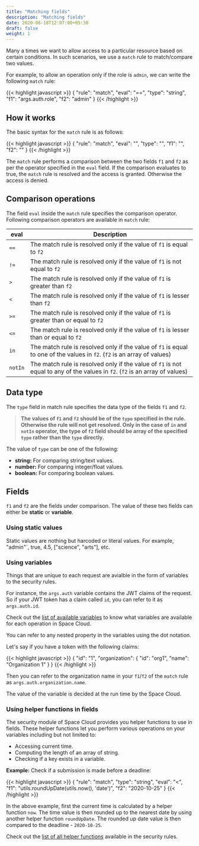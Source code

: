 ```yaml
---
title: "Matching fields"
description: "Matching fields"
date: 2020-06-18T12:07:00+05:30
draft: false
weight: 1
---
```


Many a times we want to allow access to a particular resource based on certain conditions. In such scenarios, we use a `match` rule to match/compare two values.

For example, to allow an operation only if the role is `admin`, we can write the following `match` rule:

{{< highlight javascript >}}
{
  "rule": "match",
  "eval": "==",
  "type": "string",
  "f1": "args.auth.role",
  "f2": "admin" 
}
{{< /highlight >}}

## How it works

The basic syntax for the `match` rule is as follows:

{{< highlight javascript >}}
{
  "rule": "match",
  "eval": "<operator>",
  "type": "<field-type>",
  "f1": "<field1>",
  "f2": "<field2>" 
}
{{< /highlight >}}

The `match` rule performs a comparison between the two fields `f1` and `f2` as per the operator specified in the `eval` field. If the comparison evaluates to true, the `match` rule is resolved and the access is granted. Otherwise the access is denied.

## Comparison operations

The field `eval` inside the `match` rule specifies the comparison operator. Following comparison operators are available in `match` rule:

| eval    | Description                                                                                                                  |
|---------|------------------------------------------------------------------------------------------------------------------------------|
| `==`    | The match rule is resolved only if the value of `f1` is equal to `f2`                                                        |
| `!=`    | The match rule is resolved only if the value of `f1` is not equal to `f2`                                                    |
| `>`     | The match rule is resolved only if the value of `f1` is greater than `f2`                                                    |
| `<`     | The match rule is resolved only if the value of `f1` is lesser than `f2`                                                     |
| `>=`    | The match rule is resolved only if the value of `f1` is greater than or equal to `f2`                                        |
| `<=`    | The match rule is resolved only if the value of `f1` is lesser than or equal to `f2`                                         |
| `in`    | The match rule is resolved only if the value of `f1` is equal to one of the values in `f2`. (`f2` is an array of values)     |
| `notIn` | The match rule is resolved only if the value of `f1` is not equal to any of the values in `f2`. (`f2` is an array of values) |

## Data type

The `type` field in match rule specifies the data type of the fields `f1` and `f2`. 

> **The values of `f1` and `f2` should be of the `type` specified in the rule. Otherwise the rule will not get resolved. Only in the case of `in` and `notIn` operator, the type of `f2` field should be array of the specified `type` rather than the `type` directly.**  

The value of `type` can be one of the following:

- **string:** For comparing string/text values. 
- **number:** For comparing integer/float values.
- **boolean:** For comparing boolean values.

## Fields

`f1` and `f2` are the fields under comparison. The value of these two fields can either be **static** or **variable**.

### Using static values 

Static values are nothing but harcoded or literal values. For example, "admin"`, true, 4.5, ["science", "arts"], etc.

### Using variables

Things that are unique to each request are avialble in the form of variables to the security rules. 

For instance, the `args.auth` variable contains the JWT claims of the request. So if your JWT token has a claim called `id`, you can refer to it as `args.auth.id`. 

Check out the [list of available variables]() to know what variables are available for each operation in Space Cloud.

You can refer to any nested property in the variables using the dot notation. 

Let's say if you have a token with the following claims:

{{< highlight javascript >}}
{
  "id": "1",
  "organization": {
    "id": "org1",
    "name": "Organization 1"
  }
}
{{< /highlight >}}

Then you can refer to the organization name in your `f1`/`f2` of the `match` rule as `args.auth.organization.name`.

The value of the variable is decided at the run time by the Space Cloud.

### Using helper functions in fields

The security module of Space Cloud provides you helper functions to use in fields. These helper functions let you perform various operations on your variables including but not limited to:

- Accessing current time.
- Computing the length of an array of string.
- Checking if a key exists in a variable.

**Example:** Check if a submission is made before a deadline:

{{< highlight javascript >}}
{
  "rule": "match",
  "type": "string",
  "eval": "<",
  "f1": "utils.roundUpDate(utils.now(), 'date')",
  "f2": "2020-10-25"
}
{{< /highlight >}}

In the above example, first the current time is calculated by a helper function `now`. The time value is then rounded up to the nearest date by using another helper function `roundUpDate`. The rounded up date value is then compared to the deadline - `2020-10-25`.

Check out the [list of all helper functions]() available in the security rules. 